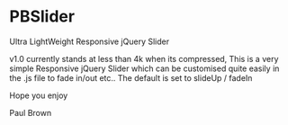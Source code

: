 # PBSlider
Ultra LightWeight Responsive jQuery Slider 

v1.0 currently stands at less than 4k when its compressed, This is a very simple Responsive jQuery Slider which can be customised quite easily in the .js file
to fade in/out etc.. The default is set to slideUp / fadeIn

Hope you enjoy

Paul Brown 
